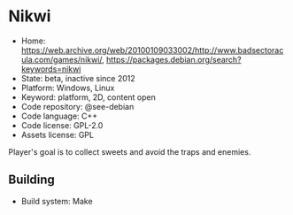 # Nikwi

- Home: https://web.archive.org/web/20100109033002/http://www.badsectoracula.com/games/nikwi/, https://packages.debian.org/search?keywords=nikwi
- State: beta, inactive since 2012
- Platform: Windows, Linux
- Keyword: platform, 2D, content open
- Code repository: @see-debian
- Code language: C++
- Code license: GPL-2.0
- Assets license: GPL

Player's goal is to collect sweets and avoid the traps and enemies.

## Building

- Build system: Make
